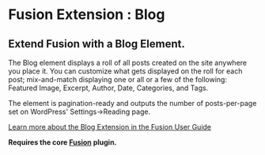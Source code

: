 # Fusion Extension : Blog

## Extend Fusion with a Blog Element.

The Blog element displays a roll of all posts created on the site anywhere you place it. You can customize what gets displayed on the roll for each post; mix-and-match displaying one or all or a few of the following: Featured Image, Excerpt, Author, Date, Categories, and Tags.

The element is pagination-ready and outputs the number of posts-per-page set on WordPress' Settings->Reading page.

[Learn more about the Blog Extension in the Fusion User Guide](https://agencydominion.zendesk.com/hc/en-us/articles/220113668-Blog)

**Requires the core [Fusion](https://wordpress.org/plugins/fusion/) plugin.**